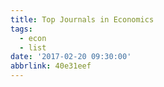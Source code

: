 ```yaml
---
title: Top Journals in Economics
tags:
  - econ
  - list
date: '2017-02-20 09:30:00'
abbrlink: 40e31eef
---
```

